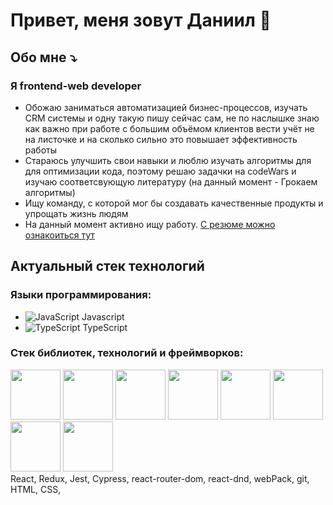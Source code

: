 # Привет, меня зовут Даниил 🤝
## Обо мне ⤵️
### Я frontend-web developer 
* Обожаю заниматься автоматизацией бизнес-процессов, изучать CRM системы и одну такую пишу сейчас сам, не по наслышке знаю как важно при работе с большим объёмом клиентов вести учёт не на листочке и на сколько сильно это повышает эффективность работы
 * Стараюсь улучшить свои навыки и люблю изучать алгоритмы для для оптимизации кода, поэтому решаю задачки на codeWars и изучаю соответсвующую литературу (на данный момент - Грокаем алгоритмы)
 * Ищу команду, с которой мог бы создавать качественные продукты и упрощать жизнь людям
 * На данный момент активно ищу работу. [С резюме можно ознакоиться тут](https://izhevsk.hh.ru/resume/36cc3b94ff0c0125e50039ed1f466b677a4b74)
  
  ## Актуальный стек технологий 
### Языки программирования:

* ![JavaScript](https://img.icons8.com/?size=48&id=108784&format=png) Javascript
 * ![TypeScript](https://img.icons8.com/?size=48&id=nCj4PvnCO0tZ&format=png) TypeScript
 ### Стек библиотек, технологий и фреймворков:
  <img width='80' height='80' src='https://img.icons8.com/?size=80&id=NfbyHexzVEDk&format=png'>  <img width='80' height='80' src='https://img.icons8.com/?size=50&id=A6r5yddU9uA0&format=png'>  <img width='80' height='80' src='https://img.icons8.com/?size=80&id=bp24DwGXJDyT&format=png'>  <img width='80' height='80' src='https://bestofjs.org/logos/cypress.dark.svg'>  <img width='80' height='80' src='https://encrypted-tbn0.gstatic.com/images?q=tbn:ANd9GcTS-4ljMOXplQjXurgK9Im8452Vs7I3RNbEoVt4bsG5eNOFvltcKGqSszB7RvZEScqq1s4&usqp=CAU'>  <img width='80' height='80' src='https://img.icons8.com/?size=48&id=sOWbK4N3cxGh&format=png'>  <img width='80' height='80' src='https://img.icons8.com/?size=48&id=20906&format=png'>  <img width='80' height='80' src='https://cdn-icons-png.flaticon.com/128/5968/5968267.png'>  
React,    Redux,    Jest,    Cypress,    react-router-dom,    react-dnd,    webPack,    git,    HTML,   CSS,
